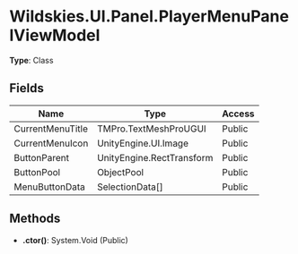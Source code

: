 ﻿# Wildskies.UI.Panel.PlayerMenuPanelViewModel

**Type**: Class

## Fields

| Name | Type | Access |
|------|------|--------|
| CurrentMenuTitle | TMPro.TextMeshProUGUI | Public |
| CurrentMenuIcon | UnityEngine.UI.Image | Public |
| ButtonParent | UnityEngine.RectTransform | Public |
| ButtonPool | ObjectPool | Public |
| MenuButtonData | SelectionData[] | Public |

## Methods

- **.ctor()**: System.Void (Public)

